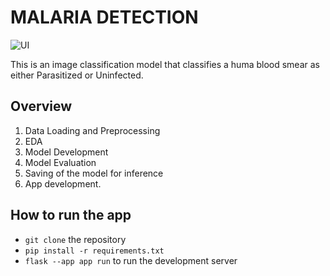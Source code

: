 # MALARIA DETECTION

![UI]("screenshots/UI.jpg")

This is an image classification model that classifies a huma blood smear as either Parasitized or Uninfected.

## Overview

1. Data Loading and Preprocessing
2. EDA
3. Model Development
4. Model Evaluation
5. Saving of the model for inference
6. App development.


## How to run the app
- `git clone` the repository
- `pip install -r requirements.txt`
- `flask --app app run` to run the development server

